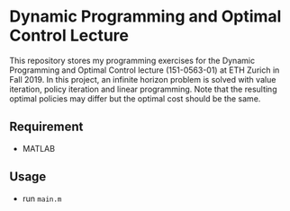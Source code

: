 # Dynamic Programming and Optimal Control Lecture

This repository stores my programming exercises for the Dynamic Programming and Optimal Control lecture (151-0563-01) at ETH Zurich in Fall 2019. In this project, an infinite horizon problem is solved with value iteration, policy iteration and linear programming. Note that the resulting optimal policies may differ but the optimal cost should be the same.

## Requirement

- MATLAB

## Usage

- run `main.m`

